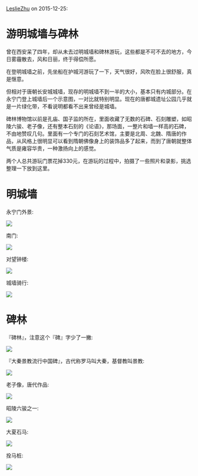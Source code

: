 [LeslieZhu](https://github.com/LeslieZhu) on 2015-12-25:


# 游明城墙与碑林

曾在西安呆了四年，却从未去过明城墙和碑林游玩，这些都是不可不去的地方，今日雾霾散去，风和日丽，终于得偿所愿。

在登明城墙之前，先坐船在护城河游玩了一下，天气很好，风吹在脸上很舒服，真是惬意。

但相对于唐朝长安城城墙，现存的明城墙不到一半的大小，基本只有内城部分。在永宁门登上城墙后一个示意图，一对比就特别明显。现在的唐都城遗址公园几乎就是一片绿化带，不看说明都看不出来曾经是城墙。

碑林博物馆以前是孔庙、国子监的所在，里面收藏了无数的石碑、石刻雕塑，如昭陵六骏、老子像，还有整本石刻的《论语》，那场面，一整片和墙一样高的石碑，不由地赞叹几句。里面有一个专门的石刻艺术馆，主要是北周、北魏、隋唐的作品，从风格上很明显可以看到隋朝佛像身上的装饰品多了起来，而到了唐朝就整体气质是雍容华贵，一种激扬向上的感觉。

两个人总共游玩门票花掉330元，在游玩的过程中，拍摄了一些照片和录影，挑选整理一下放到这里。

# 明城墙

永宁门外景:

![](https://raw.githubusercontent.com/LeslieZhu/MinYi/master/images/明城墙/永宁门外景.jpg)

南门:

![](https://raw.githubusercontent.com/LeslieZhu/MinYi/master/images/明城墙/南门.jpg)

对望钟楼:

![](https://raw.githubusercontent.com/LeslieZhu/MinYi/master/images/明城墙/城墙上看钟楼.jpg)

城墙骑行:

![](https://raw.githubusercontent.com/LeslieZhu/MinYi/master/images/明城墙/城墙骑行.jpg)


# 碑林

『碑林』，注意这个『碑』字少了一撇:

![](https://raw.githubusercontent.com/LeslieZhu/MinYi/master/images/碑林/碑林.jpg)

『大秦景教流行中国碑』，古代称罗马叫大秦，基督教叫景教:

![](https://raw.githubusercontent.com/LeslieZhu/MinYi/master/images/碑林/大秦景教流行中国碑.jpg)

老子像，唐代作品:

![](https://raw.githubusercontent.com/LeslieZhu/MinYi/master/images/碑林/老子像.jpg)

昭陵六骏之一:

![](https://raw.githubusercontent.com/LeslieZhu/MinYi/master/images/碑林/昭陵六骏之一.jpg)

大夏石马:

![](https://raw.githubusercontent.com/LeslieZhu/MinYi/master/images/碑林/大夏石马.jpg)

拴马桩:

![](https://raw.githubusercontent.com/LeslieZhu/MinYi/master/images/碑林/拴马庄.jpg)


